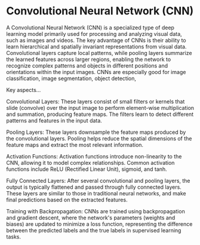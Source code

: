 # Convolutional Neural Network (CNN)

A Convolutional Neural Network (CNN) is a specialized type of deep learning model primarily used for processing and analyzing visual data, such as images and videos. The key advantage of CNNs is their ability to learn hierarchical and spatially invariant representations from visual data. Convolutional layers capture local patterns, while pooling layers summarize the learned features across larger regions, enabling the network to recognize complex patterns and objects in different positions and orientations within the input images. CNNs are especially good for image classification, image segmentation, object detection,

Key aspects…

Convolutional Layers: These layers consist of small filters or kernels that slide (convolve) over the input image to perform element-wise multiplication and summation, producing feature maps. The filters learn to detect different patterns and features in the input data.

Pooling Layers: These layers downsample the feature maps produced by the convolutional layers. Pooling helps reduce the spatial dimensions of the feature maps and extract the most relevant information.

Activation Functions: Activation functions introduce non-linearity to the CNN, allowing it to model complex relationships. Common activation functions include ReLU (Rectified Linear Unit), sigmoid, and tanh.

Fully Connected Layers: After several convolutional and pooling layers, the output is typically flattened and passed through fully connected layers. These layers are similar to those in traditional neural networks, and make final predictions based on the extracted features.

Training with Backpropagation: CNNs are trained using backpropagation and gradient descent, where the network's parameters (weights and biases) are updated to minimize a loss function, representing the difference between the predicted labels and the true labels in supervised learning tasks.
